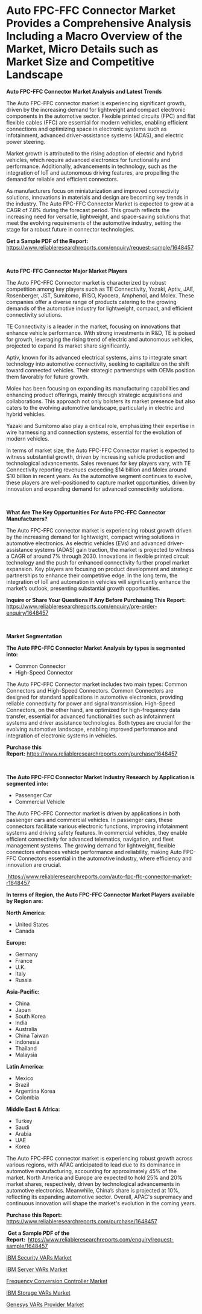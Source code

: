 <p><h1>Auto FPC-FFC Connector Market Provides a Comprehensive Analysis Including a Macro Overview of the Market, Micro Details such as Market Size and Competitive Landscape</h1></p><p><strong>Auto FPC-FFC Connector Market Analysis and Latest Trends</strong></p>
<p><p>The Auto FPC-FFC connector market is experiencing significant growth, driven by the increasing demand for lightweight and compact electronic components in the automotive sector. Flexible printed circuits (FPC) and flat flexible cables (FFC) are essential for modern vehicles, enabling efficient connections and optimizing space in electronic systems such as infotainment, advanced driver-assistance systems (ADAS), and electric power steering. </p><p>Market growth is attributed to the rising adoption of electric and hybrid vehicles, which require advanced electronics for functionality and performance. Additionally, advancements in technology, such as the integration of IoT and autonomous driving features, are propelling the demand for reliable and efficient connectors. </p><p>As manufacturers focus on miniaturization and improved connectivity solutions, innovations in materials and design are becoming key trends in the industry. The Auto FPC-FFC Connector Market is expected to grow at a CAGR of 7.8% during the forecast period. This growth reflects the increasing need for versatile, lightweight, and space-saving solutions that meet the evolving requirements of the automotive industry, setting the stage for a robust future in connector technologies.</p></p>
<p><strong>Get a Sample PDF of the Report:&nbsp;</strong> <a href="https://www.reliableresearchreports.com/enquiry/request-sample/1648457?utm_campaign=16&utm_medium=2&utm_source=Github&utm_content=ia&utm_term=29122024&utm_id=auto-fpc-ffc-connector">https://www.reliableresearchreports.com/enquiry/request-sample/1648457</a></p>
<p>&nbsp;</p>
<p><strong>Auto FPC-FFC Connector Major Market Players</strong></p>
<p><p>The Auto FPC-FFC Connector market is characterized by robust competition among key players such as TE Connectivity, Yazaki, Aptiv, JAE, Rosenberger, JST, Sumitomo, IRISO, Kyocera, Amphenol, and Molex. These companies offer a diverse range of products catering to the growing demands of the automotive industry for lightweight, compact, and efficient connectivity solutions.</p><p>TE Connectivity is a leader in the market, focusing on innovations that enhance vehicle performance. With strong investments in R&D, TE is poised for growth, leveraging the rising trend of electric and autonomous vehicles, projected to expand its market share significantly. </p><p>Aptiv, known for its advanced electrical systems, aims to integrate smart technology into automotive connectivity, seeking to capitalize on the shift toward connected vehicles. Their strategic partnerships with OEMs position them favorably for future growth.</p><p>Molex has been focusing on expanding its manufacturing capabilities and enhancing product offerings, mainly through strategic acquisitions and collaborations. This approach not only bolsters its market presence but also caters to the evolving automotive landscape, particularly in electric and hybrid vehicles.</p><p>Yazaki and Sumitomo also play a critical role, emphasizing their expertise in wire harnessing and connection systems, essential for the evolution of modern vehicles.</p><p>In terms of market size, the Auto FPC-FFC Connector market is expected to witness substantial growth, driven by increasing vehicle production and technological advancements. Sales revenues for key players vary, with TE Connectivity reporting revenues exceeding $14 billion and Molex around $10 billion in recent years. As the automotive segment continues to evolve, these players are well-positioned to capture market opportunities, driven by innovation and expanding demand for advanced connectivity solutions.</p></p>
<p>&nbsp;</p>
<p><strong>What Are The Key Opportunities For Auto FPC-FFC Connector Manufacturers?</strong></p>
<p><p>The Auto FPC-FFC connector market is experiencing robust growth driven by the increasing demand for lightweight, compact wiring solutions in automotive electronics. As electric vehicles (EVs) and advanced driver-assistance systems (ADAS) gain traction, the market is projected to witness a CAGR of around 7% through 2030. Innovations in flexible printed circuit technology and the push for enhanced connectivity further propel market expansion. Key players are focusing on product development and strategic partnerships to enhance their competitive edge. In the long term, the integration of IoT and automation in vehicles will significantly enhance the market’s outlook, presenting substantial growth opportunities.</p></p>
<p><strong>Inquire or Share Your Questions If Any Before Purchasing This Report:</strong> <a href="https://www.reliableresearchreports.com/enquiry/pre-order-enquiry/1648457?utm_campaign=16&utm_medium=2&utm_source=Github&utm_content=ia&utm_term=29122024&utm_id=auto-fpc-ffc-connector">https://www.reliableresearchreports.com/enquiry/pre-order-enquiry/1648457</a></p>
<p>&nbsp;</p>
<p><strong>Market Segmentation</strong></p>
<p><strong>The Auto FPC-FFC Connector Market Analysis by types is segmented into:</strong></p>
<p><ul><li>Common Connector</li><li>High-Speed Connector</li></ul></p>
<p><p>The Auto FPC-FFC Connector market includes two main types: Common Connectors and High-Speed Connectors. Common Connectors are designed for standard applications in automotive electronics, providing reliable connectivity for power and signal transmission. High-Speed Connectors, on the other hand, are optimized for high-frequency data transfer, essential for advanced functionalities such as infotainment systems and driver assistance technologies. Both types are crucial for the evolving automotive landscape, enabling improved performance and integration of electronic systems in vehicles.</p></p>
<p><strong>Purchase this Report:&nbsp;</strong><a href="https://www.reliableresearchreports.com/purchase/1648457?utm_campaign=16&utm_medium=2&utm_source=Github&utm_content=ia&utm_term=29122024&utm_id=auto-fpc-ffc-connector">https://www.reliableresearchreports.com/purchase/1648457</a></p>
<p>&nbsp;</p>
<p><strong>The Auto FPC-FFC Connector Market Industry Research by Application is segmented into:</strong></p>
<p><ul><li>Passenger Car</li><li>Commercial Vehicle</li></ul></p>
<p><p>The Auto FPC-FFC Connector market is driven by applications in both passenger cars and commercial vehicles. In passenger cars, these connectors facilitate various electronic functions, improving infotainment systems and driving safety features. In commercial vehicles, they enable efficient connectivity for advanced telematics, navigation, and fleet management systems. The growing demand for lightweight, flexible connectors enhances vehicle performance and reliability, making Auto FPC-FFC Connectors essential in the automotive industry, where efficiency and innovation are crucial.</p></p>
<p><a href="https://www.reliableresearchreports.com/auto-fpc-ffc-connector-market-r1648457?utm_campaign=16&utm_medium=2&utm_source=Github&utm_content=ia&utm_term=29122024&utm_id=auto-fpc-ffc-connector">&nbsp;https://www.reliableresearchreports.com/auto-fpc-ffc-connector-market-r1648457</a></p>
<p><strong>In terms of Region, the Auto FPC-FFC Connector Market Players available by Region are:</strong></p>
<p>
    <p> <strong> North America: </strong>
        <ul>
            <li>United States</li>
            <li>Canada</li>
        </ul>
        </p> 
    <p> <strong> Europe: </strong>
        <ul>
            <li>Germany</li>
            <li>France</li>
            <li>U.K.</li>
            <li>Italy</li>
            <li>Russia</li>
        </ul>
        </p> 
    <p> <strong> Asia-Pacific: </strong>
        <ul>
            <li>China</li>
            <li>Japan</li>
            <li>South Korea</li>
            <li>India</li>
            <li>Australia</li>
            <li>China Taiwan</li>
            <li>Indonesia</li>
            <li>Thailand</li>
            <li>Malaysia</li>
        </ul>
        </p> 
    <p> <strong> Latin America: </strong>
        <ul>
            <li>Mexico</li>
            <li>Brazil</li>
            <li>Argentina Korea</li>
            <li>Colombia</li>
        </ul>
        </p> 
    <p> <strong> Middle East & Africa: </strong>
        <ul>
            <li>Turkey</li>
            <li>Saudi</li>
            <li>Arabia</li>
            <li>UAE</li>
            <li>Korea</li>
        </ul>
    </p>
    </p>
<p><p>The Auto FPC-FFC connector market is experiencing robust growth across various regions, with APAC anticipated to lead due to its dominance in automotive manufacturing, accounting for approximately 45% of the market. North America and Europe are expected to hold 25% and 20% market shares, respectively, driven by technological advancements in automotive electronics. Meanwhile, China’s share is projected at 10%, reflecting its expanding automotive sector. Overall, APAC's supremacy and continuous innovation will shape the market's evolution in the coming years.</p></p>
<p><strong>Purchase this Report: </strong><a href="https://www.reliableresearchreports.com/purchase/1648457?utm_campaign=16&utm_medium=2&utm_source=Github&utm_content=ia&utm_term=29122024&utm_id=auto-fpc-ffc-connector">https://www.reliableresearchreports.com/purchase/1648457</a></p>
<p>&nbsp;<strong>Get a Sample PDF of the Report:&nbsp;&nbsp;</strong><a href="https://www.reliableresearchreports.com/enquiry/request-sample/1648457?utm_campaign=16&utm_medium=2&utm_source=Github&utm_content=ia&utm_term=29122024&utm_id=auto-fpc-ffc-connector">https://www.reliableresearchreports.com/enquiry/request-sample/1648457</a></p>
<p><strong></strong></p>
<p><p><a href="https://github.com/rosamariarocque98/Market-Research-Report-List-1/blob/main/ibm-security-vars-market.md?utm_campaign=16&utm_medium=2&utm_source=Github&utm_content=ia&utm_term=29122024&utm_id=auto-fpc-ffc-connector">IBM Security VARs Market</a></p><p><a href="https://github.com/suleimannichelle7/Market-Research-Report-List-1/blob/main/ibm-server-vars-market.md?utm_campaign=16&utm_medium=2&utm_source=Github&utm_content=ia&utm_term=29122024&utm_id=auto-fpc-ffc-connector">IBM Server VARs Market</a></p><p><a href="https://github.com/dolorespeddico90/Market-Research-Report-List-1/blob/main/frequency-conversion-controller-market.md?utm_campaign=16&utm_medium=2&utm_source=Github&utm_content=ia&utm_term=29122024&utm_id=auto-fpc-ffc-connector">Frequency Conversion Controller Market</a></p><p><a href="https://github.com/krinerstormy331/Market-Research-Report-List-1/blob/main/ibm-storage-vars-market.md?utm_campaign=16&utm_medium=2&utm_source=Github&utm_content=ia&utm_term=29122024&utm_id=auto-fpc-ffc-connector">IBM Storage VARs Market</a></p><p><a href="https://github.com/MariaWashington76/Market-Research-Report-List-1/blob/main/genesys-vars-provider-market.md?utm_campaign=16&utm_medium=2&utm_source=Github&utm_content=ia&utm_term=29122024&utm_id=auto-fpc-ffc-connector">Genesys VARs Provider Market</a></p></p>